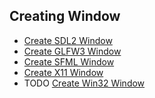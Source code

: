 Creating Window
---------------

- [Create SDL2 Window](simpleWindowSDL.cpp)
- [Create GLFW3 Window](simpleWindowGLFW.cpp)
- [Create SFML Window](simpleWindowSFML.cpp)
- [Create X11 Window](simpleWindowX11.cpp)
- TODO [Create Win32 Window](simpleWindowWin32.cpp)
